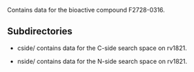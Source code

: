 Contains data for the bioactive compound F2728-0316.

## Subdirectories

- cside/ contains data for the C-side search space on rv1821.

- nside/ contains data for the N-side search space on rv1821.

